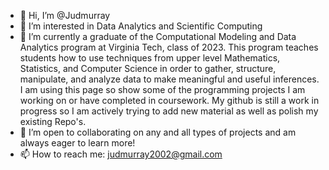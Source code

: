 - 👋 Hi, I’m @Judmurray
- 👀 I’m interested in Data Analytics and Scientific Computing
- 🌱 I’m currently a graduate of the Computational Modeling and Data Analytics program at Virginia Tech, class of 2023. This program teaches students how to use techniques from upper level Mathematics, Statistics, and Computer Science in order to gather, structure, manipulate, and analyze data to make meaningful and useful inferences. I am using this page so show some of the programming projects I am working on or have completed in coursework. My github is still a work in progress so I am actively trying to add new material as well as polish my existing Repo's.  
- 💞️ I’m open to collaborating on any and all types of projects and am always eager to learn more! 
- 📫 How to reach me:
  judmurray2002@gmail.com 

<!---
Judmurray/Judmurray is a ✨ special ✨ repository because its `README.md` (this file) appears on your GitHub profile.
You can click the Preview link to take a look at your changes.
--->
